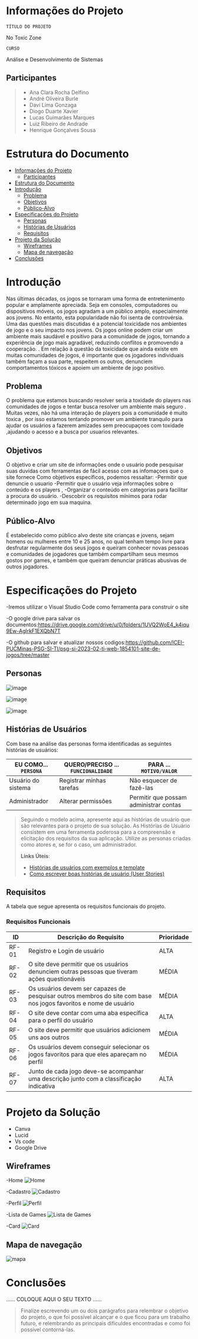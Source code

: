 # Informações do Projeto
`TÍTULO DO PROJETO`  

No Toxic Zone

`CURSO` 

Análise e Desenvolvimento de Sistemas

## Participantes

> - Ana Clara Rocha Delfino
> - André Oliveira Burle
> - Davi Lima Gonzaga
> - Diogo Duarte Xavier
> - Lucas Guimarães Marques
> - Luiz Ribeiro de Andrade
> - Henrique Gonçalves Sousa


# Estrutura do Documento

- [Informações do Projeto](#informações-do-projeto)
  - [Participantes](#participantes)
- [Estrutura do Documento](#estrutura-do-documento)
- [Introdução](#introdução)
  - [Problema](#problema)
  - [Objetivos](#objetivos)
  - [Público-Alvo](#público-alvo)
- [Especificações do Projeto](#especificações-do-projeto)
  - [Personas](#personas)
  - [Histórias de Usuários](#histórias-de-usuários)
  - [Requisitos](#requisitos)
- [Projeto da Solução](#projeto-da-solução)
  - [Wireframes](#wireframes)
  - [Mapa de navegação](#mapa-de-navegação)
- [Conclusões](#avaliação-da-aplicação)
  
# Introdução

Nas últimas décadas, os jogos se tornaram uma forma de entretenimento popular e amplamente apreciada. Seja em consoles, computadores ou dispositivos móveis, os jogos agradam a um público amplo, especialmente aos jovens. No entanto, esta popularidade não foi isenta de controvérsia. Uma das questões mais discutidas é a potencial toxicidade nos ambientes de jogo e o seu impacto nos jovens. Os jogos online podem criar um ambiente mais saudável e positivo para a comunidade de jogos, tornando a experiência de jogo mais agradável, reduzindo conflitos e promovendo a cooperação. . Em relação à questão da toxicidade que ainda existe em muitas comunidades de jogos, é importante que os jogadores individuais também façam a sua parte, respeitem os outros, denunciem comportamentos tóxicos e apoiem um ambiente de jogo positivo.

## Problema

O problema que estamos buscando resolver seria a toxidade do players nas comunidades de jogos  e  tentar  busca resolver um ambiente mais seguro . Muitas vezes, não há uma interação de players pois a comunidade é muito toxica , por isso estamos tentando promover um ambiente tranquilo para ajudar os usuários a fazerem amizades sem preocupaçoes  com toxidade ,ajudando o acesso e a busca por usuarios relevantes.

## Objetivos

O objetivo e criar um site de informações onde o usuário  pode pesquisar suas duvidas com ferramentas de fácil acesso com as infomaçoes que o site fornece
Como objetivos específicos, podemos ressaltar:
-Permitir que denuncie o usuario 
-Permitir que o usuário veja informações sobre o conteúdo e os players , 
-Organizar o conteúdo em categorias para facilitar a procura do usuário.
-Descobrir os requisitos mínimos para rodar determinado jogo em sua maquina.

## Público-Alvo

É estabelecido como público alvo deste site crianças e jovens, sejam homens ou mulheres entre 10 e 25 anos, no qual tenham tempo livre para desfrutar regularmente dos seus jogos e queiram conhecer novas pessoas e comunidades de jogadores que também compartilham seus mesmos gostos por games, e também que queiram denunciar práticas abusivas de outros jogadores.
 
# Especificações do Projeto

-Iremos utilizar o Visual Studio Code como ferramenta para construir o site

-O google drive para salvar os documentos:https://drive.google.com/drive/u/0/folders/1UVQ2WoE4_k4iqu9Ew-AglrkF1EXQbN7T

-O github para salvar e atualizar nossos codigos:https://github.com/ICEI-PUCMinas-PSG-SI-TI/psg-si-2023-02-ti-web-1854101-site-de-jogos/tree/master

## Personas

![image](https://github.com/ICEI-PUCMinas-PSG-SI-TI/psg-si-2023-02-ti-web-1854101-site-de-jogos/assets/129188791/747b3cee-3810-4edd-9a3b-8731cd06d543)


![image](https://github.com/ICEI-PUCMinas-PSG-SI-TI/psg-si-2023-02-ti-web-1854101-site-de-jogos/assets/129188791/cc5766e0-4382-43f7-8976-c9b50539dc95)


![image](https://github.com/ICEI-PUCMinas-PSG-SI-TI/psg-si-2023-02-ti-web-1854101-site-de-jogos/assets/129188791/1aa8fbba-9bb1-4b45-80d9-20a7782dff03)


 
## Histórias de Usuários

Com base na análise das personas forma identificadas as seguintes histórias de usuários:

|EU COMO... `PERSONA`| QUERO/PRECISO ... `FUNCIONALIDADE` |PARA ... `MOTIVO/VALOR`                 |
|--------------------|------------------------------------|----------------------------------------|
|Usuário do sistema  | Registrar minhas tarefas           | Não esquecer de fazê-las               |
|Administrador       | Alterar permissões                 | Permitir que possam administrar contas |

> Seguindo o modelo acima, apresente aqui as histórias de usuário que são relevantes para o
> projeto de sua solução. As Histórias de Usuário consistem em uma
> ferramenta poderosa para a compreensão e elicitação dos requisitos
> da sua aplicação. Utilize as personas criadas como atores e, se for o caso, um administrador. 
>
> **Links Úteis**:
> - [Histórias de usuários com exemplos e template](https://www.atlassian.com/br/agile/project-management/user-stories)
> - [Como escrever boas histórias de usuário (User Stories)](https://medium.com/vertice/como-escrever-boas-users-stories-hist%C3%B3rias-de-usu%C3%A1rios-b29c75043fac)

## Requisitos

A tabela que segue apresenta os requisitos funcionais do projeto. 

### Requisitos Funcionais

|ID    | Descrição do Requisito  | Prioridade |
|------|-----------------------------------------|----|
|RF-01| Registro e Login de usuário | ALTA | 
|RF-02| O site deve permitir que os usuários denunciem outras pessoas que tiveram ações questionáveis   | MÉDIA |
|RF-03| Os usuários devem ser capazes de pesquisar outros membros do site  com base nos jogos favoritos e nome de usuário  | MÉDIA |
|RF-04| O site deve contar com uma aba específica para o perfil do usuário   | ALTA |
|RF-05| O site deve permitir que usuários adicionem uns aos outros  | MÉDIA |
|RF-06| Os usuários devem conseguir selecionar os jogos favoritos para que eles apareçam no perfil   | MÉDIA |
|RF-07| Junto de cada jogo deve-se acompanhar uma descrição junto com a classificação indicativa   | ALTA |



# Projeto da Solução

- Canva
- Lucid
- Vs code
- Google Drive

## Wireframes

-Home
![Home](https://github.com/ICEI-PUCMinas-PSG-SI-TI/psg-si-2023-02-ti-web-1854101-site-de-jogos/assets/129188791/2cbaddfa-9acf-4b7b-bbbc-69fac3f9342f)


-Cadastro
![Cadastro](https://github.com/ICEI-PUCMinas-PSG-SI-TI/psg-si-2023-02-ti-web-1854101-site-de-jogos/assets/129188791/09b2bdd4-00cb-44d4-81a3-7938cfbc51ae)


-Perfil
![Perfil](https://github.com/ICEI-PUCMinas-PSG-SI-TI/psg-si-2023-02-ti-web-1854101-site-de-jogos/assets/129188791/e9f73458-6aae-4b83-83f8-6cfe5883d957)


-Lista de Games
![Lista de Games](https://github.com/ICEI-PUCMinas-PSG-SI-TI/psg-si-2023-02-ti-web-1854101-site-de-jogos/assets/129188791/ed4c5342-4f60-4343-8643-c926300b7934)


-Card
![Card](https://github.com/ICEI-PUCMinas-PSG-SI-TI/psg-si-2023-02-ti-web-1854101-site-de-jogos/assets/129188791/a4eef944-982d-4109-b511-bd26e2837b9a)



## Mapa de navegação

![mapa](https://github.com/ICEI-PUCMinas-PSG-SI-TI/psg-si-2023-02-ti-web-1854101-site-de-jogos/assets/129188791/967f5085-6719-48f2-99a6-87bdb22859a0)


# Conclusões

......  COLOQUE AQUI O SEU TEXTO ......

> Finalize escrevendo um ou dois parágrafos para relembrar o objetivo do projeto, 
> o que foi possível alcançar e o que ficou para um trabalho futuro, e relembrando
> as principais dificuldes encontradas e como foi possível contorná-las. 


